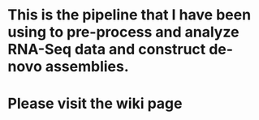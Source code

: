 # This is the pipeline that I have been using to pre-process and analyze RNA-Seq data and construct de-novo assemblies. 
# Please visit the wiki page
